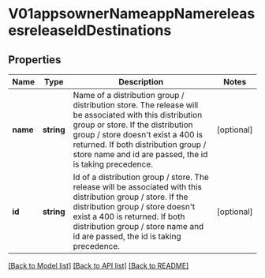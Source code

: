 # V01appsownerNameappNamereleasesreleaseIdDestinations

## Properties
Name | Type | Description | Notes
------------ | ------------- | ------------- | -------------
**name** | **string** | Name of a distribution group / distribution store. The release will be associated with this distribution group or store. If the distribution group / store doesn&#39;t exist a 400 is returned. If both distribution group / store name and id are passed, the id is taking precedence. | [optional] 
**id** | **string** | Id of a distribution group / store. The release will be associated with this distribution group / store. If the distribution group / store doesn&#39;t exist a 400 is returned. If both distribution group / store name and id are passed, the id is taking precedence. | [optional] 

[[Back to Model list]](../README.md#documentation-for-models) [[Back to API list]](../README.md#documentation-for-api-endpoints) [[Back to README]](../README.md)


